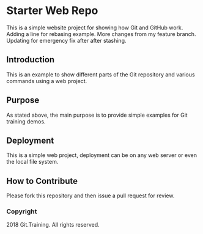 

# Starter Web Repo

This is a simple website project for showing how Git and GitHub work. Adding a line for rebasing example. 
More changes from my feature branch.  Updating for emergency fix after after stashing. 

## Introduction

This is an example to show different parts of the Git repository and various commands using a web project. 

## Purpose

As stated above, the main purpose is to provide simple examples for Git training demos. 

## Deployment

This is a simple web project, deployment can be on any web server or even the local file system. 

## How to Contribute

Please fork this repository and then issue a pull request for review. 

### Copyright 
2018 Git.Training. All rights reserved. 